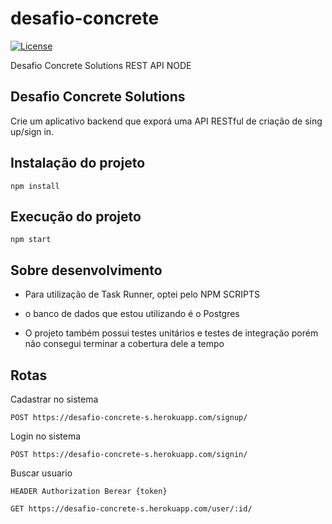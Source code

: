 # desafio-concrete

[![License](https://img.shields.io/badge/licence-MIT-blue.svg)](LICENSE)

Desafio Concrete Solutions REST API NODE

## Desafio Concrete Solutions

Crie um aplicativo backend que exporá uma API RESTful de criação de sing up/sign in.

## Instalação do projeto

```
npm install

```

## Execução do projeto

```
npm start

```

## Sobre desenvolvimento

- Para utilização de Task Runner, optei pelo NPM SCRIPTS

- o banco de dados que estou utilizando é o Postgres

- O projeto também possui testes unitários e testes de integração porém não consegui terminar a cobertura dele a tempo

## Rotas

Cadastrar no sistema

```
POST https://desafio-concrete-s.herokuapp.com/signup/
```

Login no sistema

```
POST https://desafio-concrete-s.herokuapp.com/signin/
```

Buscar usuario

```
HEADER Authorization Berear {token}

GET https://desafio-concrete-s.herokuapp.com/user/:id/
```
